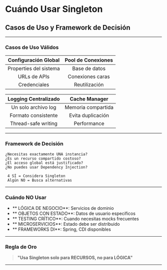 # Cuándo Usar Singleton

## Casos de Uso y Framework de Decisión

---

### Casos de Uso Válidos

| **Configuración Global** | **Pool de Conexiones** |
|:------------------------:|:----------------------:|
| Properties del sistema | Base de datos |
| URLs de APIs | Conexiones caras |
| Credenciales | Reutilización |

| **Logging Centralizado** | **Cache Manager** |
|:------------------------:|:-----------------:|
| Un solo archivo log | Memoria compartida |
| Formato consistente | Evita duplicación |
| Thread-safe writing | Performance |

---

### Framework de Decisión

```
¿Necesitas exactamente UNA instancia?
¿Es un recurso compartido costoso?
¿El acceso global está justificado?
¿No puedes usar Dependency Injection?

 4 SÍ = Considera Singleton
 Algún NO = Busca alternativas
```

---

###  Cuándo NO Usar

- ** LÓGICA DE NEGOCIO**: Servicios de dominio
- ** OBJETOS CON ESTADO**: Datos de usuario específicos  
- ** TESTING CRÍTICO**: Cuando necesitas mocks frecuentes
- ** MICROSERVICIOS**: Estado debe ser distribuido
- ** FRAMEWORKS DI**: Spring, CDI disponibles

---

### Regla de Oro

> **"Usa Singleton solo para RECURSOS, no para LÓGICA"**

---
